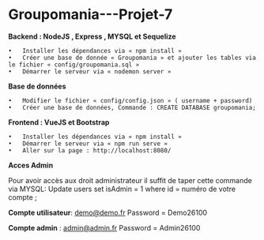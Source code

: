 # Groupomania---Projet-7

**Backend : NodeJS , Express , MYSQL  et Sequelize** 

    •   Installer les dépendances via « npm install »
    •   Créer une base de donnée « Groupomania » et ajouter les tables via le fichier « config/groupomania.sql »
    •   Démarrer le serveur via « nodemon server »
    
**Base de données** 

    •   Modifier le fichier « config/config.json » ( username + password)
    •   Créer une base de données, Commande : CREATE DATABASE groupomania;


**Frontend : VueJS et Bootstrap** 

    •   Installer les dépendances via « npm install »
    •   Démarrer le serveur via « npm run serve »
    •   Aller sur la page : http://localhost:8080/
    

**Acces Admin** 

Pour avoir accès aux droit administrateur il suffit de taper cette commande via MYSQL: 
Update  users set isAdmin =  1  where id =  numéro de votre compte ;

**Compte utilisateur**: demo@demo.fr  Password = Demo26100

**Compte admin** : admin@admin.fr  Password = Admin26100






